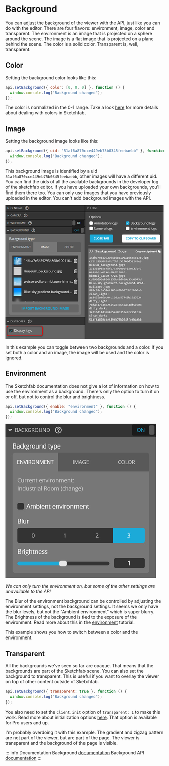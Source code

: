 <script setup>
import CodePenEmbed from '../../components/CodePenEmbed.vue'
</script>

# Background

You can adjust the background of the viewer with the API, just like you can do with the editor. There are four flavors: environment, image, color and transparent. The environment is an image that is projected on a sphere around the scene. The image is a flat image that is projected on a plane behind the scene. The color is a solid color. Transparent is, well, transparent.

## Color

Setting the background color looks like this:

```js
api.setBackground({ color: [0, 0, 0] }, function () {
  window.console.log("Background changed");
});
```

The color is normalized in the 0-1 range. Take a look [here](../materials/colors.md) for more details about dealing with colors in Sketchfab.

<CodePenEmbed id="yLGOjQm/ca7979138ecf95a6b8fbb9a452c57517" tab="result" />

## Image

Setting the background image looks like this:

```js
api.setBackground({ uid: "51af6a870cce449eb75b0345feebaebb" }, function () {
  window.console.log("Background changed");
});
```

This background image is identified by a uid `51af6a870cce449eb75b0345feebaebb`, other images will have a different uid. You can find the uids of all the available backgrounds in the developer log of the sketchfab editor. If you have uploaded your own backgrounds, you'll find them there too. You can only use images that you have previously uploaded in the editor. You can't add background images with the API.

![background list](./studio-background-list.jpg)

<CodePenEmbed id="poqyKoo/20ff7abd2aac444aed633731e44ab614" tab="result" />

In this example you can toggle between two backgrounds and a color. If you set both a color and an image, the image will be used and the color is ignored.

## Environment

The Sketchfab documentation does not give a lot of information on how to use the environment as a background. There's only the option to turn it on or off, but not to control the blur and brightness.

```js
api.setBackground({ enable: "environment" }, function () {
  window.console.log("Background changed");
});
```

![background environment](./studio-background-environment.jpg)

_We can only turn the environment on, but some of the other settings are unavailable to the API_

The Blur of the environment background can be controlled by adjusting the environment settings, not the background settings. It seems we only have the blur levels, but not the "Ambient environment" which is super blurry. The Brightness of the background is tied to the exposure of the environment. Read more about this in the [environment](/guide/studio/environment#changing-environment-settings) tutorial.

<CodePenEmbed id="VwqagPx/5e3de4b40293988c9a6f6fe9840355d2" tab="result" />

This example shows you how to switch between a color and the environment.

## Transparent

All the backgrounds we've seen so far are opaque. That means that the backgrounds are part of the Sketchfab scene. You can also set the background to transparent. This is useful if you want to overlay the viewer on top of other content outside of Sketchfab.

```js
api.setBackground({ transparent: true }, function () {
  window.console.log("Background changed");
});
```

You also need to set the `client.init` option of `transparent: 1` to make this work. Read more about initialization options [here](../model-loading/initialization-options.md). That option is available for Pro users and up.

<CodePenEmbed id="BavzBOX/d2121f7d63eaccee5d3bc235f2bfa643" tab="result" />

I'm probably overdoing it with this example. The gradient and zigzag pattern are not part of the viewer, but are part of the page. The viewer is transparent and the background of the page is visible.

::: info Documentation
Background [documentation](https://help.sketchfab.com/hc/en-us/articles/203064198-Scene#background)
Background API [documentation](https://sketchfab.com/developers/viewer/functions#api-background)
:::
